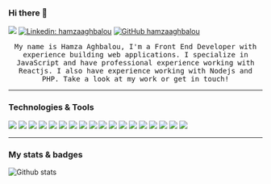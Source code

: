 ### Hi there 👋

![](https://komarev.com/ghpvc/?username=hamzaaghbalou)
[![Linkedin: hamzaaghbalou](https://img.shields.io/badge/-hamzaaghbalou-blue?style=flat-square&logo=Linkedin&logoColor=white&link=https://www.linkedin.com/in/hamzaaghbalou/)](https://www.linkedin.com/in/hamzaaghbalou)
[![GitHub hamzaaghbalou](https://img.shields.io/github/followers/hamzaaghbalou?label=follow&style=social)](https://github.com/hamzaaghbalou)
<p align="center" >
  <samp>
    My name is Hamza Aghbalou, I'm a Front End Developer with experience building web applications. I specialize in JavaScript and have professional experience working with Reactjs. I also have experience working with Nodejs and PHP. Take a look at my work or get in touch!
  </samp>
  
---

### Technologies & Tools
<img src = "https://img.shields.io/badge/-HTML5-E34F26?style=flat&logo=html5&logoColor=white"> <img src = "https://img.shields.io/badge/-CSS3-1572B6?style=flat&logo=css3&logoColor=white">
<img src="https://img.shields.io/badge/-JavaScript-eed718?style=flat&logo=javascript&logoColor=ffffff">
 <img src="https://img.shields.io/badge/-Sass-cc6699?style=flat&logo=sass&logoColor=ffffff">
 <img src="https://img.shields.io/badge/-Bootstrap-563D7C?style=flat&logo=bootstrap&logoColor=FFFFFF">
 <img src="https://img.shields.io/badge/-React-000000?style=flat&logo=react&logoColor=00c8ff">
 <img src="https://img.shields.io/badge/-Redux-F7F7F7?style=flat&logo=redux&logoColor=7248B6">
 <img src="https://img.shields.io/badge/-Next.js-787878?style=flat&logo=Next.js&logoColor=F7F7F7">
 <img src="https://img.shields.io/badge/-Node.js-3C873A?style=flat&logo=Node.js&logoColor=FFFFFF">
 <img src="https://img.shields.io/badge/-Express.js-787878?style=flat">
 <img src="https://img.shields.io/badge/-MongoDB-4DB33D?style=flat&logo=mongodb&logoColor=FFFFFF">
 <img src="https://img.shields.io/badge/-MySQL-F29111?style=flat&logo=mysql&logoColor=FFFFFF">
 <img src="https://img.shields.io/badge/-Java-FFFFFF?style=flat&logo=java&logoColor=1676BA">
 <img src="http://img.shields.io/badge/-Git-F1502F?style=flat&logo=git&logoColor=FFFFFF">
 <img src="http://img.shields.io/badge/-VS%20Code-007ACC?style=flat&logo=visual%20studio%20code&logoColor=FFFFFF">
 <img src="http://img.shields.io/badge/-Adobe Photoshop-2FA3F7?style=flat&logo=adobe-photoshop&logoColor=001D34">
 <img src="http://img.shields.io/badge/-Adobe Illustrator-F79500?style=flat&logo=adobe-illustrator&logoColor=310000">
 <img src="http://img.shields.io/badge/-Adobe XD-F71DBA?style=flat&logo=adobe-xd&logoColor=2C001E">

---

### My stats & badges
![Github stats](https://github-readme-stats.vercel.app/api?username=hamzaaghbalou&show_icons=true&count_private=true)
